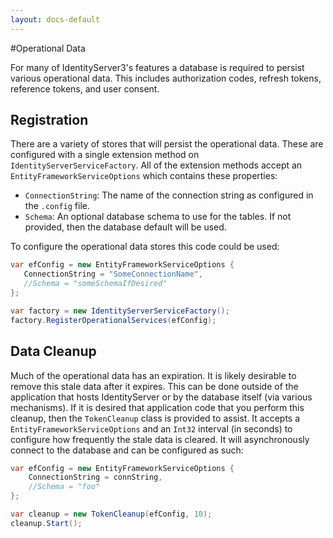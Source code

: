 ```yaml
---
layout: docs-default
---
```


#Operational Data

For many of IdentityServer3's features a database is required to persist various operational data. This includes authorization codes, refresh tokens, reference tokens, and user consent. 

## Registration

There are a variety of stores that will persist the operational data. These are configured with a single extension method on `IdentityServerServiceFactory`. All of the extension methods accept an `EntityFrameworkServiceOptions` which contains these properties:

* `ConnectionString`: The name of the connection string as configured in the `.config` file.
* `Schema`: An optional database schema to use for the tables. If not provided, then the database default will be used.

To configure the operational data stores this code could be used:

```csharp
var efConfig = new EntityFrameworkServiceOptions {
   ConnectionString = "SomeConnectionName",
   //Schema = "someSchemaIfDesired"
};

var factory = new IdentityServerServiceFactory();
factory.RegisterOperationalServices(efConfig);
``` 

## Data Cleanup

Much of the operational data has an expiration. It is likely desirable to remove this stale data after it expires. This can be done outside of the application that hosts IdentityServer or by the database itself (via various mechanisms). If it is desired that application code that you perform this cleanup, then the `TokenCleanup` class is provided to assist. It accepts a `EntityFrameworkServiceOptions` and an `Int32` interval (in seconds) to configure how frequently the stale data is cleared. It will asynchronously connect to the database and can be configured as such:

```csharp
var efConfig = new EntityFrameworkServiceOptions {
    ConnectionString = connString,
    //Schema = "foo"
};

var cleanup = new TokenCleanup(efConfig, 10);
cleanup.Start();
``` 
